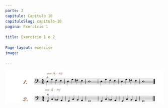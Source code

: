```yaml
---
parte: 2
capitulo: Capítulo 10
capituloSlug: capitulo-10
pagina: Exercício 1

title: Exercício 1 e 2

Page-layout: exercise
image:

---
```


<img src="/assets/graphics/content/2_3_1_1_1.png"/>
